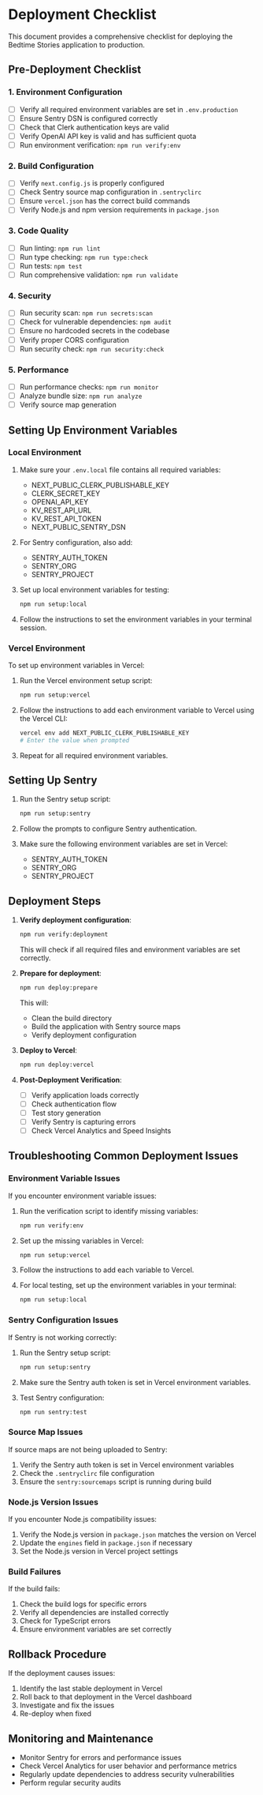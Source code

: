 # Deployment Checklist

This document provides a comprehensive checklist for deploying the Bedtime Stories application to
production.

## Pre-Deployment Checklist

### 1. Environment Configuration

- [ ] Verify all required environment variables are set in `.env.production`
- [ ] Ensure Sentry DSN is configured correctly
- [ ] Check that Clerk authentication keys are valid
- [ ] Verify OpenAI API key is valid and has sufficient quota
- [ ] Run environment verification: `npm run verify:env`

### 2. Build Configuration

- [ ] Verify `next.config.js` is properly configured
- [ ] Check Sentry source map configuration in `.sentryclirc`
- [ ] Ensure `vercel.json` has the correct build commands
- [ ] Verify Node.js and npm version requirements in `package.json`

### 3. Code Quality

- [ ] Run linting: `npm run lint`
- [ ] Run type checking: `npm run type:check`
- [ ] Run tests: `npm test`
- [ ] Run comprehensive validation: `npm run validate`

### 4. Security

- [ ] Run security scan: `npm run secrets:scan`
- [ ] Check for vulnerable dependencies: `npm audit`
- [ ] Ensure no hardcoded secrets in the codebase
- [ ] Verify proper CORS configuration
- [ ] Run security check: `npm run security:check`

### 5. Performance

- [ ] Run performance checks: `npm run monitor`
- [ ] Analyze bundle size: `npm run analyze`
- [ ] Verify source map generation

## Setting Up Environment Variables

### Local Environment

1. Make sure your `.env.local` file contains all required variables:

   - NEXT_PUBLIC_CLERK_PUBLISHABLE_KEY
   - CLERK_SECRET_KEY
   - OPENAI_API_KEY
   - KV_REST_API_URL
   - KV_REST_API_TOKEN
   - NEXT_PUBLIC_SENTRY_DSN

2. For Sentry configuration, also add:

   - SENTRY_AUTH_TOKEN
   - SENTRY_ORG
   - SENTRY_PROJECT

3. Set up local environment variables for testing:

   ```bash
   npm run setup:local
   ```

4. Follow the instructions to set the environment variables in your terminal session.

### Vercel Environment

To set up environment variables in Vercel:

1. Run the Vercel environment setup script:

   ```bash
   npm run setup:vercel
   ```

2. Follow the instructions to add each environment variable to Vercel using the Vercel CLI:

   ```bash
   vercel env add NEXT_PUBLIC_CLERK_PUBLISHABLE_KEY
   # Enter the value when prompted
   ```

3. Repeat for all required environment variables.

## Setting Up Sentry

1. Run the Sentry setup script:

   ```bash
   npm run setup:sentry
   ```

2. Follow the prompts to configure Sentry authentication.

3. Make sure the following environment variables are set in Vercel:
   - SENTRY_AUTH_TOKEN
   - SENTRY_ORG
   - SENTRY_PROJECT

## Deployment Steps

1. **Verify deployment configuration**:

   ```bash
   npm run verify:deployment
   ```

   This will check if all required files and environment variables are set correctly.

2. **Prepare for deployment**:

   ```bash
   npm run deploy:prepare
   ```

   This will:

   - Clean the build directory
   - Build the application with Sentry source maps
   - Verify deployment configuration

3. **Deploy to Vercel**:

   ```bash
   npm run deploy:vercel
   ```

4. **Post-Deployment Verification**:
   - [ ] Verify application loads correctly
   - [ ] Check authentication flow
   - [ ] Test story generation
   - [ ] Verify Sentry is capturing errors
   - [ ] Check Vercel Analytics and Speed Insights

## Troubleshooting Common Deployment Issues

### Environment Variable Issues

If you encounter environment variable issues:

1. Run the verification script to identify missing variables:

   ```bash
   npm run verify:env
   ```

2. Set up the missing variables in Vercel:

   ```bash
   npm run setup:vercel
   ```

3. Follow the instructions to add each variable to Vercel.

4. For local testing, set up the environment variables in your terminal:
   ```bash
   npm run setup:local
   ```

### Sentry Configuration Issues

If Sentry is not working correctly:

1. Run the Sentry setup script:

   ```bash
   npm run setup:sentry
   ```

2. Make sure the Sentry auth token is set in Vercel environment variables.

3. Test Sentry configuration:
   ```bash
   npm run sentry:test
   ```

### Source Map Issues

If source maps are not being uploaded to Sentry:

1. Verify the Sentry auth token is set in Vercel environment variables
2. Check the `.sentryclirc` file configuration
3. Ensure the `sentry:sourcemaps` script is running during build

### Node.js Version Issues

If you encounter Node.js compatibility issues:

1. Verify the Node.js version in `package.json` matches the version on Vercel
2. Update the `engines` field in `package.json` if necessary
3. Set the Node.js version in Vercel project settings

### Build Failures

If the build fails:

1. Check the build logs for specific errors
2. Verify all dependencies are installed correctly
3. Check for TypeScript errors
4. Ensure environment variables are set correctly

## Rollback Procedure

If the deployment causes issues:

1. Identify the last stable deployment in Vercel
2. Roll back to that deployment in the Vercel dashboard
3. Investigate and fix the issues
4. Re-deploy when fixed

## Monitoring and Maintenance

- Monitor Sentry for errors and performance issues
- Check Vercel Analytics for user behavior and performance metrics
- Regularly update dependencies to address security vulnerabilities
- Perform regular security audits
